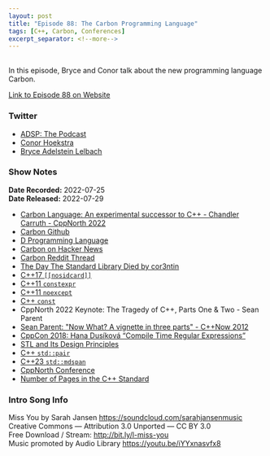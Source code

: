 ```yaml
---
layout: post
title: "Episode 88: The Carbon Programming Language"
tags: [C++, Carbon, Conferences]
excerpt_separator: <!--more-->
---
```


<div id="buzzsprout-player-11047596"></div><script src="https://www.buzzsprout.com/1501960/11047596-episode-88-the-carbon-programming-language.js?container_id=buzzsprout-player-11047596&player=small" type="text/javascript" charset="utf-8"></script>

<br>In this episode, Bryce and Conor talk about the new programming language Carbon.
 
<!--more-->

[Link to Episode 88 on Website](https://adspthepodcast.com/2022/07/29/Episode-88.html)

### Twitter
 
* [ADSP: The Podcast](https://twitter.com/adspthepodcast)
* [Conor Hoekstra](https://twitter.com/code_report)
* [Bryce Adelstein Lelbach](https://twitter.com/blelbach)

### Show Notes
 
**Date Recorded:** 2022-07-25 <br>
**Date Released:** 2022-07-29

* [Carbon Language: An experimental successor to C++ - Chandler Carruth - CppNorth 2022](https://www.youtube.com/watch?v=omrY53kbVoA)
* [Carbon Github](https://github.com/carbon-language/carbon-lang)
* [D Programming Language](https://dlang.org/)
* [Carbon on Hacker News](https://news.ycombinator.com/item?id=32151609)
* [Carbon Reddit Thread](https://old.reddit.com/r/cpp/comments/w2t2zn/carbon_an_experimental_successor_to_c/)
* [The Day The Standard Library Died by cor3ntin](https://cor3ntin.github.io/posts/abi/)
* [C++17 `[[nosidcard]]`](https://en.cppreference.com/w/cpp/language/attributes/nodiscard)
* [C++11 `constexpr`](https://en.cppreference.com/w/cpp/language/constexpr)
* [C++11 `noexcept` ](https://en.cppreference.com/w/cpp/language/noexcept)
* [C++ `const`](https://en.cppreference.com/w/cpp/language/member_functions#const-_and_volatile-qualified_member_functions)
* CppNorth 2022 Keynote: The Tragedy of C++, Parts One & Two - Sean Parent
* [Sean Parent: "Now What? A vignette in three parts" - C++Now 2012](https://www.youtube.com/watch?v=iGenpw2NeKQ)
* [CppCon 2018: Hana Dusíková “Compile Time Regular Expressions”](https://www.youtube.com/watch?v=QM3W36COnE4)
* [STL and Its Design Principles](https://www.youtube.com/watch?v=COuHLky7E2Q)
* [C++ `std::pair`](https://en.cppreference.com/w/cpp/utility/pair)
* [C++23 `std::mdspan`](https://www.open-std.org/jtc1/sc22/wg21/docs/papers/2021/p0009r13.html)
* [CppNorth Conference](https://cppnorth.ca/)
* [Number of Pages in the C++ Standard](https://www.cppstories.com/2017/02/how-to-stay-sane-with-modern-c/)

### Intro Song Info
 
Miss You by Sarah Jansen https://soundcloud.com/sarahjansenmusic<br>
Creative Commons — Attribution 3.0 Unported — CC BY 3.0<br>
Free Download / Stream: http://bit.ly/l-miss-you<br>
Music promoted by Audio Library https://youtu.be/iYYxnasvfx8<br>